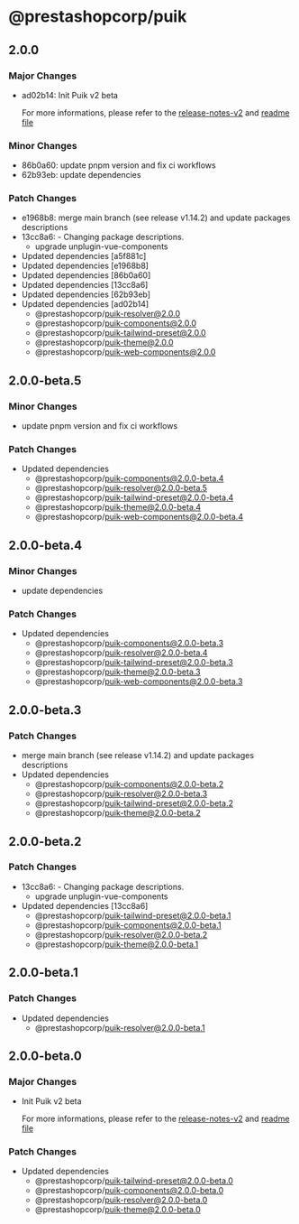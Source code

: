 # @prestashopcorp/puik

## 2.0.0

### Major Changes

- ad02b14: Init Puik v2 beta

  For more informations, please refer to the [release-notes-v2](../RELEASE-NOTES-V2.md) and [readme file](../RELEASE-NOTES-V2.md)

### Minor Changes

- 86b0a60: update pnpm version and fix ci workflows
- 62b93eb: update dependencies

### Patch Changes

- e1968b8: merge main branch (see release v1.14.2) and update packages descriptions
- 13cc8a6: - Changing package descriptions.
  - upgrade unplugin-vue-components
- Updated dependencies [a5f881c]
- Updated dependencies [e1968b8]
- Updated dependencies [86b0a60]
- Updated dependencies [13cc8a6]
- Updated dependencies [62b93eb]
- Updated dependencies [ad02b14]
  - @prestashopcorp/puik-resolver@2.0.0
  - @prestashopcorp/puik-components@2.0.0
  - @prestashopcorp/puik-tailwind-preset@2.0.0
  - @prestashopcorp/puik-theme@2.0.0
  - @prestashopcorp/puik-web-components@2.0.0

## 2.0.0-beta.5

### Minor Changes

- update pnpm version and fix ci workflows

### Patch Changes

- Updated dependencies
  - @prestashopcorp/puik-components@2.0.0-beta.4
  - @prestashopcorp/puik-resolver@2.0.0-beta.5
  - @prestashopcorp/puik-tailwind-preset@2.0.0-beta.4
  - @prestashopcorp/puik-theme@2.0.0-beta.4
  - @prestashopcorp/puik-web-components@2.0.0-beta.4

## 2.0.0-beta.4

### Minor Changes

- update dependencies

### Patch Changes

- Updated dependencies
  - @prestashopcorp/puik-components@2.0.0-beta.3
  - @prestashopcorp/puik-resolver@2.0.0-beta.4
  - @prestashopcorp/puik-tailwind-preset@2.0.0-beta.3
  - @prestashopcorp/puik-theme@2.0.0-beta.3
  - @prestashopcorp/puik-web-components@2.0.0-beta.3

## 2.0.0-beta.3

### Patch Changes

- merge main branch (see release v1.14.2) and update packages descriptions
- Updated dependencies
  - @prestashopcorp/puik-components@2.0.0-beta.2
  - @prestashopcorp/puik-resolver@2.0.0-beta.3
  - @prestashopcorp/puik-tailwind-preset@2.0.0-beta.2
  - @prestashopcorp/puik-theme@2.0.0-beta.2

## 2.0.0-beta.2

### Patch Changes

- 13cc8a6: - Changing package descriptions.
  - upgrade unplugin-vue-components
- Updated dependencies [13cc8a6]
  - @prestashopcorp/puik-tailwind-preset@2.0.0-beta.1
  - @prestashopcorp/puik-components@2.0.0-beta.1
  - @prestashopcorp/puik-resolver@2.0.0-beta.2
  - @prestashopcorp/puik-theme@2.0.0-beta.1

## 2.0.0-beta.1

### Patch Changes

- Updated dependencies
  - @prestashopcorp/puik-resolver@2.0.0-beta.1

## 2.0.0-beta.0

### Major Changes

- Init Puik v2 beta

  For more informations, please refer to the [release-notes-v2](../RELEASE-NOTES-V2.md) and [readme file](../RELEASE-NOTES-V2.md)

### Patch Changes

- Updated dependencies
  - @prestashopcorp/puik-tailwind-preset@2.0.0-beta.0
  - @prestashopcorp/puik-components@2.0.0-beta.0
  - @prestashopcorp/puik-resolver@2.0.0-beta.0
  - @prestashopcorp/puik-theme@2.0.0-beta.0

